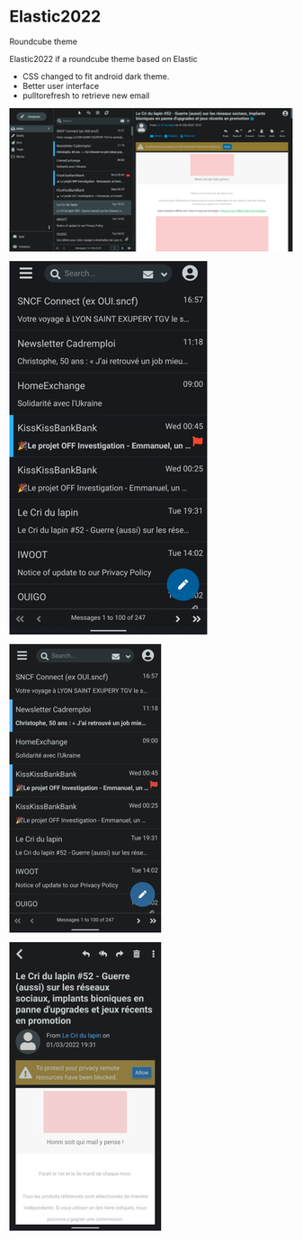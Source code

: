 # Elastic2022
Roundcube theme


Elastic2022 if a roundcube theme based on Elastic


- CSS changed to fit android dark theme.
- Better user interface
- pulltorefresh to retrieve new email


![screenshot](img/2022-desktop.png)

![screenshot](img/pulltorefresh.gif)

![screenshot](img/phone1.png)

![screenshot](img/phone2.jpg)

